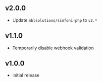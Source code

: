## v2.0.0

+ Update `mblsolutions/simfoni-php` to `v2.*`

## v1.1.0

+ Temporarily disable webhook validation

## v1.0.0

+ initial release
